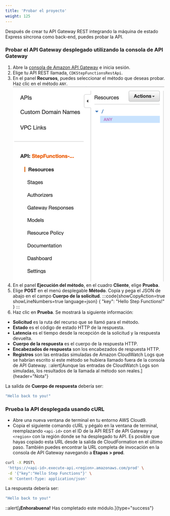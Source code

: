 ```yaml
---
title: 'Probar el proyecto'
weight: 125
---
```


Después de crear tu API Gateway REST integrando la máquina de estado Express síncrona como back-end, puedes probar la API.

### Probar el API Gateway desplegado utilizando la consola de API Gateway

1. Abre la [consola de Amazon API Gateway](https://console.aws.amazon.com/apigateway/) e inicia sesión.
2. Elige tu API REST llamada, `CDKStepFunctionsRestApi`.
3. En el panel **Recursos**, puedes seleccionar el método que deseas probar. Haz clic en el método `ANY`.
   ![API GAteway ANY](/static/img/module-10/api-gateway-testing.png)
4. En el panel **Ejecución del método**, en el cuadro **Cliente**, elige **Prueba**.
5. Elige **POST** en el menú desplegable **Método**. Copia y pega el JSON de abajo en el campo **Cuerpo de la solicitud**.
   :::code{showCopyAction=true showLineNumbers=true language=json}
   {
   "key": "Hello Step Functions!"
   }
   :::
6. Haz clic en **Prueba**. Se mostrará la siguiente información:

- **Solicitud** es la ruta del recurso que se llamó para el método.
- **Estado** es el código de estado HTTP de la respuesta.
- **Latencia** es el tiempo desde la recepción de la solicitud y la respuesta devuelta.
- **Cuerpo de la respuesta** es el cuerpo de la respuesta HTTP.
- **Encabezados de respuesta** son los encabezados de respuesta HTTP.
- **Registros** son las entradas simuladas de Amazon CloudWatch Logs que se habrían escrito si este método se hubiera llamado fuera de la consola de API Gateway.
  ::alert[Aunque las entradas de CloudWatch Logs son simuladas, los resultados de la llamada al método son reales.]{header="Nota"}

La salida de **Cuerpo de respuesta** debería ser:

```bash
"Hello back to you!"
```

### Prueba la API desplegada usando cURL

- Abre una nueva ventana de terminal en tu entorno AWS Cloud9.
- Copia el siguiente comando cURL y pégalo en la ventana de terminal, reemplazando `<api-id>` con el ID de la API REST de API Gateway y `<region>` con la región donde se ha desplegado tu API. Es posible que hayas copiado esta URL desde la salida de CloudFormation en el último paso. También puedes encontrar la URL completa de invocación en la consola de API Gateway navegando a **Etapas > prod**.

```bash
curl -X POST\
 'https://<api-id>.execute-api.<region>.amazonaws.com/prod' \
 -d '{"key":"Hello Step Functions"}' \
 -H 'Content-Type: application/json'
```

La respuesta debería ser:

```bash
"Hello back to you!"
```

::alert[**¡Enhorabuena!** Has completado este módulo.]{type="success"}
